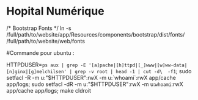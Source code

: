 Hopital Numérique
=================

/* Bootstrap Fonts */
ln -s /full/path/to/website/app/Resources/components/bootstrap/dist/fonts/ /full/path/to/website/web/fonts


#Commande pour ubuntu :

HTTPDUSER=`ps aux | grep -E '[a]pache|[h]ttpd|[_]www|[w]ww-data|[n]ginx|[g]melchilsen' | grep -v root | head -1 | cut -d\  -f1`;
sudo setfacl -R -m u:"$HTTPDUSER":rwX -m u:`whoami`:rwX app/cache app/logs;
sudo setfacl -dR -m u:"$HTTPDUSER":rwX -m u:`whoami`:rwX app/cache app/logs;
make cldroit